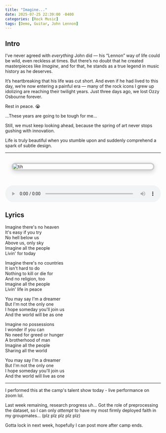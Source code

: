 ```yaml
---
title: "Imagine..."
date: 2025-07-25 22:39:00 -0400
categories: [Rock Music]
tags: [Demo, Guitar, John Lennon]
---
```


## Intro

I’ve never agreed with _everything_ John did — his “Lennon” way of life could be wild, even reckless at times. But there’s no doubt that he created masterpieces like _Imagine_, and for that, he stands as a true legend in music history as he deserves.

It’s heartbreaking that his life was cut short. And even if he had lived to this day, we’re now entering a painful era — many of the rock icons I grew up idolizing are reaching their twilight years. Just three days ago, we lost Ozzy Osbourne forever. 

Rest in peace. :sob:

...These years are going to be tough for me...


Still, we must keep looking ahead, because the spring of art never stops gushing with innovation.

Life is truly beautiful when you stumble upon and suddenly comprehend a spark of subtle design.


---

<img src="{{ '/assets/img/imagine.jpg'| relative_url }}" alt="tih" class="framed-image" />
<style>
  .framed-image {
    display: block;
    margin: 2rem auto;
    max-width: 90%;
    border: 4px solid #ccc;
    border-radius: 12px;
    box-shadow: 0 4px 16px rgba(0, 0, 0, 0.2);
  }
</style>

<audio controls preload="auto" style="width: 100%; margin-top: 1rem;">
  <source src="/assets/rec/imagine.mp3" type="audio/mp3" />
  Your browser does not support the audio element.
</audio>

## Lyrics

<div class="lyrics">
  <p>
    Imagine there's no heaven<br>
    It's easy if you try<br>
    No hell below us<br>
    Above us, only sky<br>
    Imagine all the people<br>
    Livin' for today<br>
  </p>

  <p>
    Imagine there's no countries<br>
    It isn't hard to do<br>
    Nothing to kill or die for<br>
    And no religion, too<br>
    Imagine all the people<br>
    Livin' life in peace
  </p>

  <p>
    You may say I'm a dreamer<br>
    But I'm not the only one<br>
    I hope someday you'll join us<br>
    And the world will be as one
  </p>

  <p>
    Imagine no possessions<br>
    I wonder if you can<br>
    No need for greed or hunger<br>
    A brotherhood of man<br>
    Imagine all the people<br>
    Sharing all the world
  </p>

  <p>
    You may say I'm a dreamer<br>
    But I'm not the only one<br>
    I hope someday you'll join us<br>
    And the world will live as one
  </p>
</div>

---

I performed this at the camp's talent show today - live performance on zoom lol.

Last week remaining, research progress uh... Got the role of preprocessing the dataset, so I can only _attempt_ to have my most firmly deployed faith in my groupmates... (plz plz plz plz plz)

Gotta lock in next week, hopefully I can post more after camp ends.